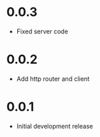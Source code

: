 # 0.0.3

- Fixed server code

# 0.0.2

- Add http router and client

# 0.0.1

- Initial development release